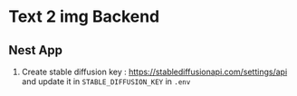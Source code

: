# Text 2 img Backend

## Nest App

1. Create stable diffusion key : https://stablediffusionapi.com/settings/api and update it in `STABLE_DIFFUSION_KEY` in `.env`
